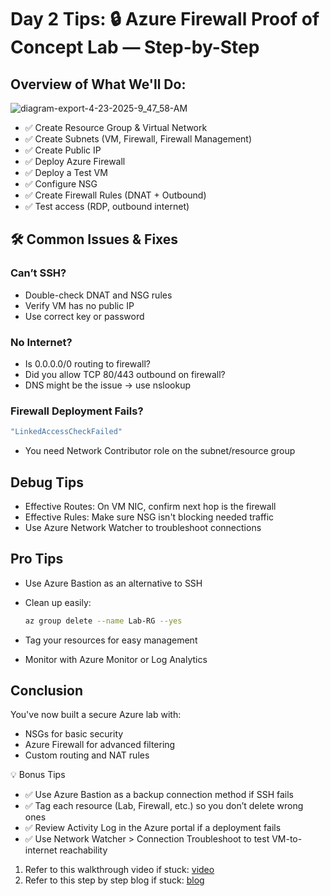 # Day 2 Tips: 🔒 Azure Firewall Proof of Concept Lab — Step-by-Step

## Overview of What We'll Do:
![diagram-export-4-23-2025-9_47_58-AM](https://github.com/user-attachments/assets/5e133988-89b9-4596-aeb1-0f8300ec475a)

- ✅ Create Resource Group & Virtual Network
- ✅ Create Subnets (VM, Firewall, Firewall Management)
- ✅ Create Public IP
- ✅ Deploy Azure Firewall
- ✅ Deploy a Test VM
- ✅ Configure NSG
- ✅ Create Firewall Rules (DNAT + Outbound)
- ✅ Test access (RDP, outbound internet)


## 🛠️ Common Issues & Fixes
### Can’t SSH?

- Double-check DNAT and NSG rules
- Verify VM has no public IP
- Use correct key or password

### No Internet?

- Is 0.0.0.0/0 routing to firewall?
- Did you allow TCP 80/443 outbound on firewall?
- DNS might be the issue → use nslookup

### Firewall Deployment Fails?
```bash
"LinkedAccessCheckFailed"
```

- You need Network Contributor role on the subnet/resource group

## Debug Tips

- Effective Routes: On VM NIC, confirm next hop is the firewall
- Effective Rules: Make sure NSG isn't blocking needed traffic
- Use Azure Network Watcher to troubleshoot connections

## Pro Tips

- Use Azure Bastion as an alternative to SSH
- Clean up easily:

  ```bash
  az group delete --name Lab-RG --yes
  ```

- Tag your resources for easy management
- Monitor with Azure Monitor or Log Analytics

## Conclusion
You've now built a secure Azure lab with:

- NSGs for basic security
- Azure Firewall for advanced filtering
- Custom routing and NAT rules

💡 Bonus Tips

- ✅ Use Azure Bastion as a backup connection method if SSH fails
- ✅ Tag each resource (Lab, Firewall, etc.) so you don’t delete wrong ones
- ✅ Review Activity Log in the Azure portal if a deployment fails
- ✅ Use Network Watcher > Connection Troubleshoot to test VM-to-internet reachability

1. Refer to this walkthrough video if stuck: [video](https://youtu.be/m1LQmlcoUIM)
2. Refer to this step by step blog if stuck:  [blog](https://securecloudwithronney.hashnode.dev/azure-vm-security-lab-using-nsgs-and-azure-firewall-beginner-friendly-guide)


